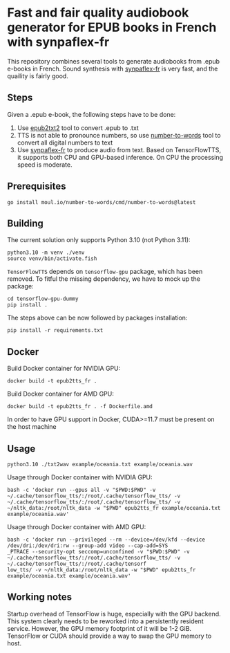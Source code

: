# Fast and fair quality audiobook generator for EPUB books in French with synpaflex-fr

This repository combines several tools to generate audiobooks from .epub e-books in French. Sound synthesis with [synpaflex-fr](https://huggingface.co/tensorspeech/tts-mb_melgan-synpaflex-fr) is very fast, and the quaility is fairly good.

## Steps

Given a .epub e-book, the following steps have to be done:

1. Use [epub2txt2](https://github.com/kevinboone/epub2txt2) tool to convert .epub to .txt
2. TTS is not able to pronounce numbers, so use [number-to-words](https://github.com/moul/number-to-words) tool to convert all digital numbers to text
3. Use [synpaflex-fr](https://huggingface.co/tensorspeech/tts-mb_melgan-synpaflex-fr) to produce audio from text. Based on TensorFlowTTS, it supports both CPU and GPU-based inference. On CPU the processing speed is moderate.

## Prerequisites

```
go install moul.io/number-to-words/cmd/number-to-words@latest
```

## Building

The current solution only supports Python 3.10 (not Python 3.11):

```
python3.10 -m venv ./venv
source venv/bin/activate.fish
```

`TensorFlowTTS` depends on `tensorflow-gpu` package, which has been removed. To fitful the missing dependency, we have to mock up the package:

```
cd tensorflow-gpu-dummy
pip install .
```

The steps above can be now followed by packages installation:

```
pip install -r requirements.txt
```

## Docker

Build Docker container for NVIDIA GPU:

```
docker build -t epub2tts_fr .
```

Build Docker container for AMD GPU:

```
docker build -t epub2tts_fr . -f Dockerfile.amd
```

In order to have GPU support in Docker, CUDA>=11.7 must be present on the host machine

## Usage

```
python3.10 ./txt2wav example/oceania.txt example/oceania.wav
```

Usage through Docker container with NVIDIA GPU:

```
bash -c 'docker run --gpus all -v "$PWD:$PWD" -v ~/.cache/tensorflow_tts/:/root/.cache/tensorflow_tts/ -v ~/.cache/tensorflow_tts/:/root/.cache/tensorflow_tts/ -v ~/nltk_data:/root/nltk_data -w "$PWD" epub2tts_fr example/oceania.txt example/oceania.wav'
```

Usage through Docker container with AMD GPU:

```
bash -c 'docker run --privileged --rm --device=/dev/kfd --device /dev/dri:/dev/dri:rw --group-add video --cap-add=SYS
_PTRACE --security-opt seccomp=unconfined -v "$PWD:$PWD" -v ~/.cache/tensorflow_tts/:/root/.cache/tensorflow_tts/ -v ~/.cache/tensorflow_tts/:/root/.cache/tensorf
low_tts/ -v ~/nltk_data:/root/nltk_data -w "$PWD" epub2tts_fr example/oceania.txt example/oceania.wav'
```

## Working notes

Startup overhead of TensorFlow is huge, especially with the GPU backend. This system clearly needs to be reworked into a persistently resident service. However, the GPU memory footprint of it will be 1-2 GiB. TensorFlow or CUDA should provide a way to swap the GPU memory to host.
